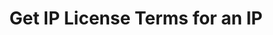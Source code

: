 ---
title: Get IP License Terms for an IP
excerpt: Retrieve IP License Terms associated with an IP ID
api:
  file: story-protocol-api-reference.json
  operationId: get_api-v1-licenses-ip-terms-ipid
deprecated: false
hidden: false
metadata:
  title: ''
  description: ''
  robots: index
next:
  description: ''
---